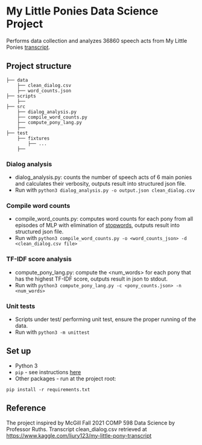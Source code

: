 # My Little Ponies Data Science Project

Performs data collection and analyzes 36860 speech acts from My Little Ponies [transcript](https://www.kaggle.com/liury123/my-little-pony-transcript). 

## Project structure
```
├── data
    ├── clean_dialog.csv
    ├── word_counts.json
├── scripts
    ├── 
├── src
    ├── dialog_analysis.py
    ├── compile_word_counts.py
    ├── compute_pony_lang.py
    ├──
├── test
    ├── fixtures
        ├── ...
    ├── 
```
### Dialog analysis
- dialog_analysis.py: counts the number of speech acts of 6 main ponies and calculates their verbosity, outputs result into structured json file. 
- Run with `python3 dialog_analysis.py -o output.json clean_dialog.csv`
### Compile word counts
- compile_word_counts.py: computes word counts for each pony from all episodes of MLP with elimination of [stopwords](https://gist.githubusercontent.com/larsyencken/1440509/raw/53273c6c202b35ef00194d06751d8ef630e53df2/stopwords.txt), outputs result into structured json file. 
- Run with `python3 compile_word_counts.py -o <word_counts_json> -d <clean_dialog.csv file>`
### TF-IDF score analysis
- compute_pony_lang.py: compute the <num_words> for each pony that has the highest TF-IDF score, outputs result in json to stdout. 
- Run with `python3 compute_pony_lang.py -c <pony_counts.json> -n <num_words>`
### Unit tests
- Scripts under test/ performing unit test, ensure the proper running of the data.
- Run with `python3 -m unittest`


## Set up
* Python 3
* `pip` - see instructions [here](https://packaging.python.org/tutorials/installing-packages/)
* Other packages - run at the project root:
```
pip install -r requirements.txt
```

## Reference
The project inspired by McGill Fall 2021 COMP 598 Data Science by Professor Ruths.
Transcript clean_dialog.csv retrieved at https://www.kaggle.com/liury123/my-little-pony-transcript